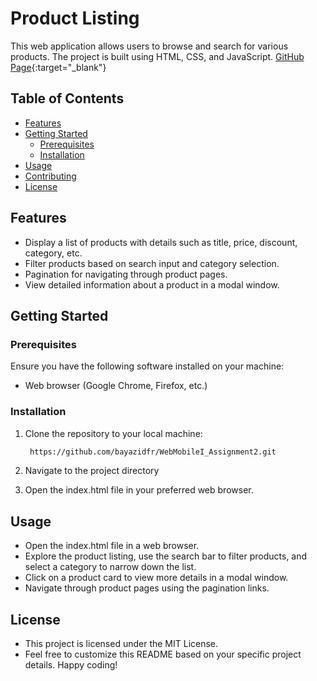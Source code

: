 # Product Listing

This web application allows users to browse and search for various products. The project is built using HTML, CSS, and JavaScript.
[GitHub Page](https://bayazidfr.github.io/WebMobileI_Assignment2/){:target="_blank"}


## Table of Contents
- [Features](#features)
- [Getting Started](#getting-started)
  - [Prerequisites](#prerequisites)
  - [Installation](#installation)
- [Usage](#usage)
- [Contributing](#contributing)
- [License](#license)

## Features
- Display a list of products with details such as title, price, discount, category, etc.
- Filter products based on search input and category selection.
- Pagination for navigating through product pages.
- View detailed information about a product in a modal window.

## Getting Started

### Prerequisites
Ensure you have the following software installed on your machine:
- Web browser (Google Chrome, Firefox, etc.)

### Installation
1. Clone the repository to your local machine:

   ```bash
    https://github.com/bayazidfr/WebMobileI_Assignment2.git
2. Navigate to the project directory
3. Open the index.html file in your preferred web browser.

## Usage
- Open the index.html file in a web browser.
- Explore the product listing, use the search bar to filter products, and select a category to narrow down the list.
- Click on a product card to view more details in a modal window.
- Navigate through product pages using the pagination links.

## License
- This project is licensed under the MIT License.
- Feel free to customize this README based on your specific project details. Happy coding!

